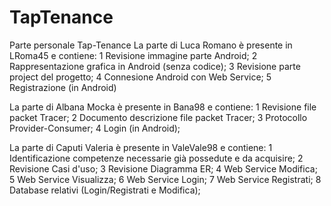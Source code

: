 # TapTenance
Parte personale Tap-Tenance
La parte di Luca Romano è presente in LRoma45 e contiene:
1 Revisione immagine parte Android;
2 Rappresentazione grafica in Android (senza codice);
3 Revisione parte project del progetto;
4 Connesione Android con Web Service;
5 Registrazione (in Android)

La parte di Albana Mocka è presente in Bana98 e contiene:
1 Revisione file packet Tracer;
2 Documento descrizione file packet Tracer;
3 Protocollo Provider-Consumer;
4 Login (in Android);

La parte di Caputi Valeria è presente in ValeVale98 e contiene:
1 Identificazione competenze necessarie già possedute e da acquisire;
2 Revisione Casi d'uso;
3 Revisione Diagramma ER;
4 Web Service Modifica;
5 Web Service Visualizza;
6 Web Service Login;
7 Web Service Registrati;
8 Database relativi (Login/Registrati e Modifica);
